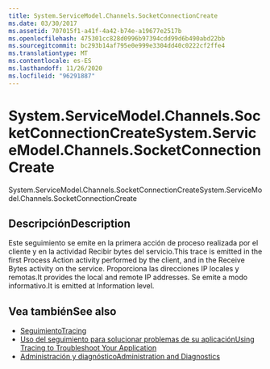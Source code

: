 ```yaml
---
title: System.ServiceModel.Channels.SocketConnectionCreate
ms.date: 03/30/2017
ms.assetid: 707015f1-a41f-4a42-b74e-a19677e2517b
ms.openlocfilehash: 475301cc828d0996b97394cdd99d6b490abd22bb
ms.sourcegitcommit: bc293b14af795e0e999e3304dd40c0222cf2ffe4
ms.translationtype: MT
ms.contentlocale: es-ES
ms.lasthandoff: 11/26/2020
ms.locfileid: "96291887"
---
```

# <a name="systemservicemodelchannelssocketconnectioncreate"></a><span data-ttu-id="81ecc-102">System.ServiceModel.Channels.SocketConnectionCreate</span><span class="sxs-lookup"><span data-stu-id="81ecc-102">System.ServiceModel.Channels.SocketConnectionCreate</span></span>

<span data-ttu-id="81ecc-103">System.ServiceModel.Channels.SocketConnectionCreate</span><span class="sxs-lookup"><span data-stu-id="81ecc-103">System.ServiceModel.Channels.SocketConnectionCreate</span></span>  
  
## <a name="description"></a><span data-ttu-id="81ecc-104">Descripción</span><span class="sxs-lookup"><span data-stu-id="81ecc-104">Description</span></span>  

 <span data-ttu-id="81ecc-105">Este seguimiento se emite en la primera acción de proceso realizada por el cliente y en la actividad Recibir bytes del servicio.</span><span class="sxs-lookup"><span data-stu-id="81ecc-105">This trace is emitted in the first Process Action activity performed by the client, and in the Receive Bytes activity on the service.</span></span> <span data-ttu-id="81ecc-106">Proporciona las direcciones IP locales y remotas.</span><span class="sxs-lookup"><span data-stu-id="81ecc-106">It provides the local and remote IP addresses.</span></span> <span data-ttu-id="81ecc-107">Se emite a modo informativo.</span><span class="sxs-lookup"><span data-stu-id="81ecc-107">It is emitted at Information level.</span></span>  
  
## <a name="see-also"></a><span data-ttu-id="81ecc-108">Vea también</span><span class="sxs-lookup"><span data-stu-id="81ecc-108">See also</span></span>

- [<span data-ttu-id="81ecc-109">Seguimiento</span><span class="sxs-lookup"><span data-stu-id="81ecc-109">Tracing</span></span>](index.md)
- [<span data-ttu-id="81ecc-110">Uso del seguimiento para solucionar problemas de su aplicación</span><span class="sxs-lookup"><span data-stu-id="81ecc-110">Using Tracing to Troubleshoot Your Application</span></span>](using-tracing-to-troubleshoot-your-application.md)
- [<span data-ttu-id="81ecc-111">Administración y diagnóstico</span><span class="sxs-lookup"><span data-stu-id="81ecc-111">Administration and Diagnostics</span></span>](../index.md)
